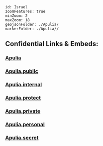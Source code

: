 
```leaflet
id: Israel
zoomFeatures: true 
minZoom: 2 
maxZoom: 18
geojsonFolder: ./Apulia/
markerFolder: ./Apulia//
```


## Confidential Links & Embeds: 

### [Apulia](/_Standards/Earth/Continent/Europe/Europe~South/Italy/regions~Italy/Apulia.md) 

### [Apulia.public](/_public/Earth/Continent/Europe/Europe~South/Italy/regions~Italy/Apulia.public.md) 

### [Apulia.internal](/_internal/Earth/Continent/Europe/Europe~South/Italy/regions~Italy/Apulia.internal.md) 

### [Apulia.protect](/_protect/Earth/Continent/Europe/Europe~South/Italy/regions~Italy/Apulia.protect.md) 

### [Apulia.private](/_private/Earth/Continent/Europe/Europe~South/Italy/regions~Italy/Apulia.private.md) 

### [Apulia.personal](/_personal/Earth/Continent/Europe/Europe~South/Italy/regions~Italy/Apulia.personal.md) 

### [Apulia.secret](/_secret/Earth/Continent/Europe/Europe~South/Italy/regions~Italy/Apulia.secret.md)

